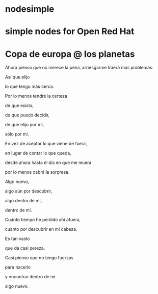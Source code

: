 # nodesimple
# simple nodes for Open Red Hat
# Copa de europa @ los planetas


Ahora pienso que no merece la pena,
arriesgarme traerá más problemas.

Así que elijo

lo que tengo más cerca.

Por lo menos tendré la certeza

de que existo,

de que puedo decidir,

de que elijo por mí,

sólo por mí.

En vez de aceptar lo que viene de fuera,

en lugar de contar lo que queda,

desde ahora hasta el día en que me muera

por lo menos cabrá la sorpresa.

Algo nuevo,

algo aún por descubrir,

algo dentro de mí,

dentro de mí.

Cuánto tiempo he perdido ahí afuera,

cuanto por descubrir en mi cabeza.

Es tan vasto

que da casi pereza.

Casi pienso que no tengo fuerzas

para hacerlo

y encontrar dentro de mí

algo nuevo.
